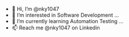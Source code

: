 - 👋 Hi, I’m @nky1047
- 👀 I’m interested in Software Development ...
- 🌱 I’m currently learning Automation Testing ...
- 📫 Reach me @nky1047 on Linkedin
<!---
nky1047/nky1047 is a ✨ special ✨ repository because its `README.md` (this file) appears on your GitHub profile.
You can click the Preview link to take a look at your changes.
--->
